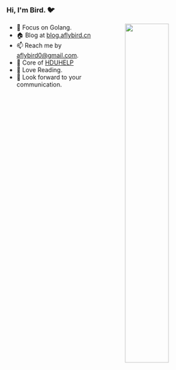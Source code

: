 ### Hi, I'm Bird. 🐦

<a href="https://github.com/aFlyBird0?tab=repositories">
  <img align="right" src="https://github-readme-stats.vercel.app/api?username=aFlyBird0&show_icons=true&hide_border=true&count_private=true" width="45%" />
</a>

- 🌱 Focus on Golang.
- 🏠 Blog at [blog.aflybird.cn](https://blog.aflybird.cn)
- 📫 Reach me by aflybird0@gmail.com.
- 🧑 Core of [HDUHELP](https://github.com/hduhelp)
- 📖 Love Reading.
- 👋 Look forward to your communication.

